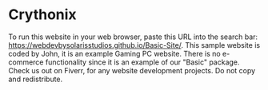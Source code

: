 # Crythonix
To run this website in your web browser, paste this URL into the search bar: https://webdevbysolarisstudios.github.io/Basic-Site/.
This sample website is coded by John, it is an example Gaming PC website. There is no e-commerce functionality since it is an example of our "Basic" package.
Check us out on Fiverr, for any website development projects.
Do not copy and redistribute.
